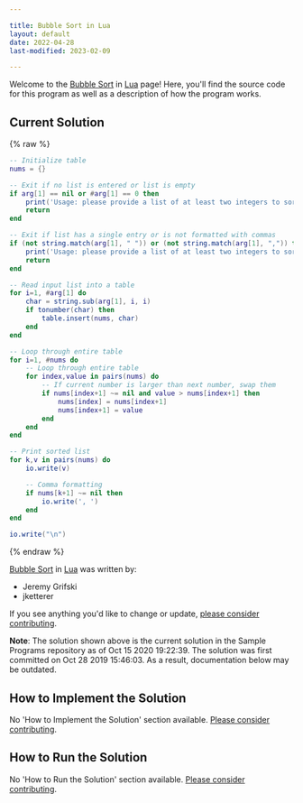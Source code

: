 ```yaml
---

title: Bubble Sort in Lua
layout: default
date: 2022-04-28
last-modified: 2023-02-09

---
```


Welcome to the [Bubble Sort](https://sampleprograms.io/projects/bubble-sort) in [Lua](https://sampleprograms.io/languages/lua) page! Here, you'll find the source code for this program as well as a description of how the program works.

## Current Solution

{% raw %}

```lua
-- Initialize table
nums = {}

-- Exit if no list is entered or list is empty
if arg[1] == nil or #arg[1] == 0 then
    print('Usage: please provide a list of at least two integers to sort in the format "1, 2, 3, 4, 5"')
    return
end

-- Exit if list has a single entry or is not formatted with commas
if (not string.match(arg[1], " ")) or (not string.match(arg[1], ",")) then
    print('Usage: please provide a list of at least two integers to sort in the format "1, 2, 3, 4, 5"')
    return
end

-- Read input list into a table
for i=1, #arg[1] do
    char = string.sub(arg[1], i, i)
    if tonumber(char) then
        table.insert(nums, char)
    end
end

-- Loop through entire table
for i=1, #nums do
    -- Loop through entire table
    for index,value in pairs(nums) do
        -- If current number is larger than next number, swap them
        if nums[index+1] ~= nil and value > nums[index+1] then
            nums[index] = nums[index+1]
            nums[index+1] = value
        end
    end
end

-- Print sorted list
for k,v in pairs(nums) do
    io.write(v)

    -- Comma formatting
    if nums[k+1] ~= nil then
        io.write(', ')
    end
end

io.write("\n")
```

{% endraw %}

[Bubble Sort](https://sampleprograms.io/projects/bubble-sort) in [Lua](https://sampleprograms.io/languages/lua) was written by:

- Jeremy Grifski
- jketterer

If you see anything you'd like to change or update, [please consider contributing](https://github.com/TheRenegadeCoder/sample-programs).

**Note**: The solution shown above is the current solution in the Sample Programs repository as of Oct 15 2020 19:22:39. The solution was first committed on Oct 28 2019 15:46:03. As a result, documentation below may be outdated.

## How to Implement the Solution

No 'How to Implement the Solution' section available. [Please consider contributing](https://github.com/TheRenegadeCoder/sample-programs-website).

## How to Run the Solution

No 'How to Run the Solution' section available. [Please consider contributing](https://github.com/TheRenegadeCoder/sample-programs-website).